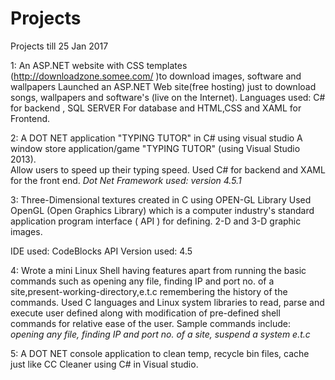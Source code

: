 # Projects

Projects till 25 Jan 2017

1:  An ASP.NET website with CSS templates (http://downloadzone.somee.com/ )to download images, software and wallpapers
    Launched an ASP.NET Web site(free hosting) just to download songs, wallpapers and software's (live on the Internet). 
    Languages used: C# for backend , SQL SERVER  For database and HTML,CSS and XAML for   
    Frontend.
    
    
2: A DOT NET application "TYPING TUTOR" in C# using visual studio
    A window store application/game "TYPING TUTOR" (using Visual Studio 2013).   
    Allow users to speed up their typing speed.  Used C# for backend and XAML for the front end.
    *Dot Net Framework used: version 4.5.1*
    
3: Three-Dimensional textures created in C using OPEN-GL Library
   Used OpenGL (Open Graphics Library) which is a computer industry's standard application program interface ( API ) 
   for defining. 2-D and 3-D  graphic images.

   IDE used: CodeBlocks
   API Version used: 4.5
 
 
 

4: Wrote a mini Linux Shell having features apart from running the basic commands such as opening any file, 
   finding IP and port no. of a site,present-working-directory,e.t.c  remembering the history of the commands.
    Used C languages and Linux system libraries to read, parse and execute user defined along with 
    modification of pre-defined shell commands for relative ease of the user.
    Sample commands include:
    *opening any file, finding IP and port no. of a site, suspend a system e.t.c*  



5: A DOT NET console application to clean temp, recycle bin files, cache just like CC Cleaner using C# in Visual studio.
  

